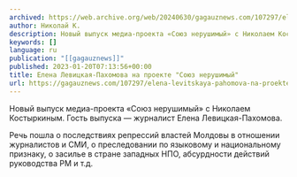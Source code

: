 ```yaml
---
archived: https://web.archive.org/web/20240630/gagauznews.com/107297/elena-levitskaya-pahomova-na-proekte-soyuz-nerushimyj.html
author: Николай К.
description: Новый выпуск медиа-проекта «Союз нерушимый» с Николаем Костыркиным. Гость выпуска — журналист Елена Левицкая-Пахомова. Речь пошла о последствиях репрессий властей Молдовы в отношении журналистов и СМИ, о преследовании по языковому и национальному признаку, о засилье в стране западных НПО, абсурдности действий руководства РМ и т.д.
keywords: []
language: ru
publication: "[[gagauznews]]"
published: 2023-01-20T07:13:56+00:00
title: Елена Левицкая-Пахомова на проекте "Союз нерушимый"
url: https://gagauznews.com/107297/elena-levitskaya-pahomova-na-proekte-soyuz-nerushimyj.html
---
```


Новый выпуск медиа-проекта «Союз нерушимый» с Николаем Костыркиным. Гость выпуска — журналист Елена Левицкая-Пахомова.

Речь пошла о последствиях репрессий властей Молдовы в отношении журналистов и СМИ, о преследовании по языковому и национальному признаку, о засилье в стране западных НПО, абсурдности действий руководства РМ и т.д.